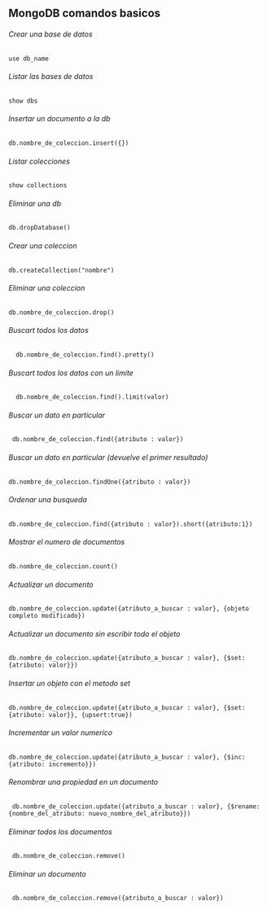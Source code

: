 ## MongoDB comandos basicos

###### Crear una base de datos

```
use db_name
```

###### Listar las bases de datos

```
show dbs
```

###### Insertar un documento a la db

```
db.nombre_de_coleccion.insert({})
```

###### Listar colecciones

```
show collections
```

###### Eliminar una db

```
db.dropDatabase()
```

###### Crear una coleccion

```
db.createCollection("nombre")
```

###### Eliminar una coleccion

```
db.nombre_de_coleccion.drop()
```

###### Buscart todos los datos

```
  db.nombre_de_coleccion.find().pretty()
```

###### Buscart todos los datos con un limite

```
  db.nombre_de_coleccion.find().limit(valor)
```

###### Buscar un dato en particular

```
 db.nombre_de_coleccion.find({atributo : valor})
```

###### Buscar un dato en particular (devuelve el primer resultado)

```
db.nombre_de_coleccion.findOne({atributo : valor})
```

###### Ordenar una busqueda

```
db.nombre_de_coleccion.find({atributo : valor}).short({atributo:1})
```

###### Mostrar el numero de documentos

```
db.nombre_de_coleccion.count()
```

###### Actualizar un documento

```
db.nombre_de_coleccion.update({atributo_a_buscar : valor}, {objeto completo modificado})
```

###### Actualizar un documento sin escribir todo el objeto

```
db.nombre_de_coleccion.update({atributo_a_buscar : valor}, {$set:{atributo: valor}})
```

###### Insertar un objeto con el metodo set

```
db.nombre_de_coleccion.update({atributo_a_buscar : valor}, {$set:{atributo: valor}}, {upsert:true})
```

###### Incrementar un valor numerico

```
db.nombre_de_coleccion.update({atributo_a_buscar : valor}, {$inc:{atributo: incremento}})
```

###### Renombrar una propiedad en un documento

```
 db.nombre_de_coleccion.update({atributo_a_buscar : valor}, {$rename:{nombre_del_atributo: nuevo_nombre_del_atributo}})
```

###### Eliminar todos los documentos

```
 db.nombre_de_coleccion.remove()
```

###### Eliminar un documento

```
 db.nombre_de_coleccion.remove({atributo_a_buscar : valor})
```
